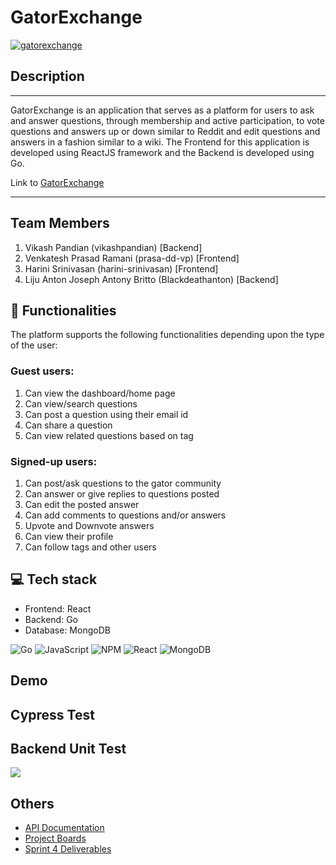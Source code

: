 # GatorExchange

[![gatorexchange](https://github.com/Blackdeathanton/gatorexchange/actions/workflows/main.yml/badge.svg)](https://github.com/Blackdeathanton/gatorexchange/actions/workflows/main.yml)

## Description
---
GatorExchange is an application that serves as a platform for users to ask and answer questions, through membership and active participation, to vote questions and answers up or down similar to Reddit and edit questions and answers in a fashion similar to a wiki. 
The Frontend for this application is developed using ReactJS framework and the Backend is developed using Go. 

Link to [GatorExchange](https://gatorexchange.herokuapp.com)

---

## Team Members
1. Vikash Pandian (vikashpandian) [Backend]
2. Venkatesh Prasad Ramani (prasa-dd-vp) [Frontend]
3. Harini Srinivasan (harini-srinivasan) [Frontend]
4. Liju Anton Joseph Antony Britto (Blackdeathanton) [Backend]

## 🚀 Functionalities

The platform supports the following functionalities depending upon the type of the user:
### Guest users:
1. Can view the dashboard/home page
2. Can view/search questions
3. Can post a question using their email id
4. Can share a question
5. Can view related questions based on tag

### Signed-up users:
1. Can post/ask questions to the gator community
2. Can answer or give replies to questions posted
3. Can edit the posted answer
4. Can add comments to questions and/or answers
5. Upvote and Downvote answers
6. Can view their profile 
7. Can follow tags and other users


## 💻 Tech stack
* Frontend: React
* Backend: Go
* Database: MongoDB

![Go](https://img.shields.io/badge/go-%2300ADD8.svg?style=for-the-badge&logo=go&logoColor=white)
![JavaScript](https://img.shields.io/badge/javascript-%23323330.svg?style=for-the-badge&logo=javascript&logoColor=%23F7DF1E)
![NPM](https://img.shields.io/badge/NPM-%23000000.svg?style=for-the-badge&logo=npm&logoColor=white)
![React](https://img.shields.io/badge/react-%2320232a.svg?style=for-the-badge&logo=react&logoColor=%2361DAFB)
![MongoDB](https://img.shields.io/badge/MongoDB-%234ea94b.svg?style=for-the-badge&logo=mongodb&logoColor=white)

## Demo

## Cypress Test

## Backend Unit Test

![](https://github.com/Blackdeathanton/gatorexchange/blob/master/resources/images/backend/Tests.gif)

## Others

 - [API Documentation](https://github.com/Blackdeathanton/gatorexchange/wiki/Backend)
 - [Project Boards](https://github.com/Blackdeathanton/gatorexchange/projects)
 - [Sprint 4 Deliverables](https://github.com/Blackdeathanton/gatorexchange/blob/master/Sprint4.md)

